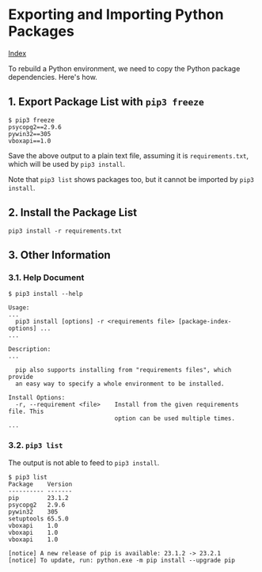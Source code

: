 # Exporting and Importing Python Packages

[Index](index.md)

To rebuild a Python environment, we need to copy the Python package dependencies. Here's how.

## 1. Export Package List with `pip3 freeze`

```plaintext
$ pip3 freeze
psycopg2==2.9.6
pywin32==305
vboxapi==1.0
```

Save the above output to a plain text file, assuming it is `requirements.txt`, which will be used by `pip3 install`.

Note that `pip3 list` shows packages too, but it cannot be imported by `pip3 install`.

## 2. Install the Package List

```plaintext
pip3 install -r requirements.txt
```

## 3. Other Information

### 3.1. Help Document

```plaintext
$ pip3 install --help

Usage:
...
  pip3 install [options] -r <requirements file> [package-index-options] ...
...

Description:
...

  pip also supports installing from "requirements files", which provide
  an easy way to specify a whole environment to be installed.

Install Options:
  -r, --requirement <file>    Install from the given requirements file. This
                              option can be used multiple times.
...
```

### 3.2. `pip3 list`

The output is not able to feed to `pip3 install`.

```plaintext
$ pip3 list
Package    Version
---------- -------
pip        23.1.2
psycopg2   2.9.6
pywin32    305
setuptools 65.5.0
vboxapi    1.0
vboxapi    1.0
vboxapi    1.0

[notice] A new release of pip is available: 23.1.2 -> 23.2.1
[notice] To update, run: python.exe -m pip install --upgrade pip
```

